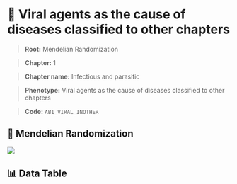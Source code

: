 # 🧪 Viral agents as the cause of diseases classified to other chapters

> **Root:** Mendelian Randomization

> **Chapter:** 1  

> **Chapter name:** Infectious and parasitic

> **Phenotype:** Viral agents as the cause of diseases classified to other chapters  

> **Code:** `AB1_VIRAL_INOTHER`

## 🧬 Mendelian Randomization  

<img src="/MR/Figures/Forward/AB1_VIRAL_INOTHER.png"/>

## 📊 Data Table

<CsvTableMRF src="/MR_Data/Forward/AB1_VIRAL_INOTHER.csv"/>

